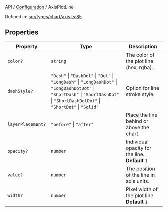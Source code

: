 [API](../../overview.md) / [Configuration](../overview.md) / AxisPlotLine

Defined in: [src/types/chart/axis.ts:85](https://github.com/gravity-ui/charts/blob/6aea3bcf86facdd4a019a7e612d7ac7e27006c35/src/types/chart/axis.ts#L85)

## Properties

| Property | Type | Description |
| ------ | ------ | ------ |
| <a id="color"></a> `color?` | `string` | The color of the plot line (hex, rgba). |
| <a id="dashstyle"></a> `dashStyle?` | `"Dash"` \| `"DashDot"` \| `"Dot"` \| `"LongDash"` \| `"LongDashDot"` \| `"LongDashDotDot"` \| `"ShortDash"` \| `"ShortDashDot"` \| `"ShortDashDotDot"` \| `"ShortDot"` \| `"Solid"` | Option for line stroke style. |
| <a id="layerplacement"></a> `layerPlacement?` | `"before"` \| `"after"` | Place the line behind or above the chart. |
| <a id="opacity"></a> `opacity?` | `number` | Individual opacity for the line. **Default** `1` |
| <a id="value"></a> `value?` | `number` | The position of the line in axis units. |
| <a id="width"></a> `width?` | `number` | Pixel width of the plot line. **Default** `1` |
